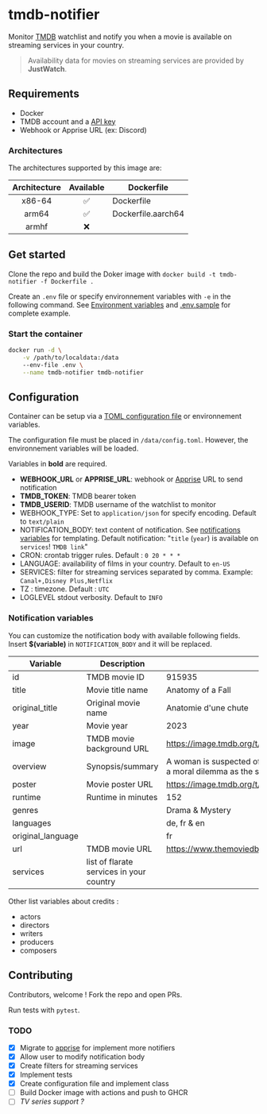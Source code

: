 # tmdb-notifier

Monitor [TMDB](https://www.themoviedb.org/) watchlist and notify you when a movie is available on streaming services in your country.

> Availability data for movies on streaming services are provided by **JustWatch**. 

## Requirements

- Docker
- TMDB account and a [API key](https://www.themoviedb.org/settings/api)
- Webhook or Apprise URL (ex: Discord)

### Architectures

The architectures supported by this image are:

| Architecture | Available | Dockerfile |
| :----: | :----: | ---- |
| x86-64 | ✅ | Dockerfile |
| arm64 | ✅ | Dockerfile.aarch64 |
| armhf | ❌ | |


## Get started

Clone the repo and build the Doker image with `docker build -t tmdb-notifier -f Dockerfile .`

Create an `.env` file or specify environnement variables with `-e` in the following command. See [Environment variables](#environment-variables) and [.env.sample](.env.sample) for complete example.

### Start the container

```bash
docker run -d \
    -v /path/to/localdata:/data
    --env-file .env \
    --name tmdb-notifier tmdb-notifier
```

## Configuration

Container can be setup via a [TOML configuration file](./config.sample.toml) or environnement variables.

The configuration file must be placed in `/data/config.toml`. However, the environnement variables will be loaded.

Variables in **bold** are required.

- **WEBHOOK_URL** or **APPRISE_URL**: webhook or [Apprise](https://github.com/caronc/apprise?tab=readme-ov-file#supported-notifications) URL to send notification
- **TMDB_TOKEN**: TMDB bearer token
- **TMDB_USERID**: TMDB username of the watchlist to monitor
- WEBHOOK_TYPE: Set to `application/json` for specify encoding. Default to `text/plain`
- NOTIFICATION_BODY: text content of notification. See [notifications variables](#notification-variables) for templating. Default notification: "`title` (`year`) is available on `services`! `TMDB link`"
- CRON: crontab trigger rules. Default : `0 20 * * *`
- LANGUAGE: availability of films in your country. Default to `en-US`
- SERVICES: filter for streaming services separated by comma. Example: `Canal+,Disney Plus,Netflix`
- TZ : timezone. Default : `UTC`
- LOGLEVEL stdout verbosity. Default to `INFO`

### Notification variables

You can customize the notification body with available following fields. Insert **$(variable)** in `NOTIFICATION_BODY` and it will be replaced.

| **Variable** | **Description** | **Example** |
|---|---|---|
| id | TMDB movie ID | 915935 |
| title | Movie title name | Anatomy of a Fall |
| original_title | Original movie name | Anatomie d'une chute |
| year | Movie year | 2023 |
| image | TMDB movie background URL | https://image.tmdb.org/t/p/w500/kszooR7v1TLFM4pzx6IkKq2jDAN.jpg |
| overview | Synopsis/summary | A woman is suspected of her husband’s murder, and their blind son faces a moral dilemma as the sole witness. |
| poster | Movie poster URL | https://image.tmdb.org/t/p/w500/kQs6keheMwCxJxrzV83VUwFtHkB.jpg |
| runtime | Runtime in minutes | 152 |
| genres |  | Drama & Mystery |
| languages |  | de, fr & en |
| original_language |  | fr |
| url | TMDB movie URL | https://www.themoviedb.org/movie/915935 |
| services | list of flarate services in your country | |


Other list variables about credits :
- actors
- directors
- writers
- producers
- composers


## Contributing

Contributors, welcome ! Fork the repo and open PRs.

Run tests with `pytest`.

### TODO

- [x] Migrate to [apprise](https://github.com/caronc/apprise) for implement more notifiers
- [x] Allow user to modify notification body
- [x] Create filters for streaming services
- [x] Implement tests
- [x] Create configuration file and implement class
- [ ] Build Docker image with actions and push to GHCR
- [ ] *TV series support ?*
